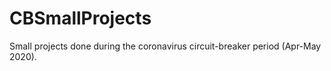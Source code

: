 # CBSmallProjects
Small projects done during the coronavirus circuit-breaker period (Apr-May 2020).
